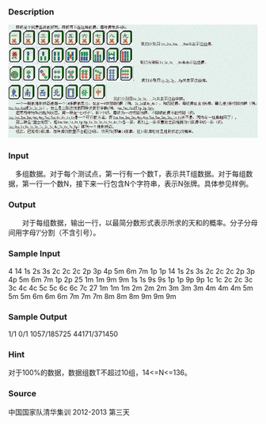 
### Description
![](/JudgeOnline/upload/201212/11(7).jpg)
### Input
　多组数据。对于每个测试点，第一行有一个数T，表示共T组数据。对于每组数据，第一行一个数N，接下来一行包含N个字符串，表示N张牌。具体参见样例。

### Output

　　对于每组数据，输出一行，以最简分数形式表示所求的天和的概率。分子分母间用字母’/’分割（不含引号）。

### Sample Input
4
14
1s 2s 3s 2c 2c 2c 2p 3p 4p 5m 6m 7m 1p 1p
14
1s 2s 3s 2c 2c 2c 2p 3p 4p 5m 6m 7m 1p 2p
25
1m 1m 9m 9m 1s 1s 9s 9s 1p 1p 9p 9p 1c 1c 2c 2c 3c 3c 4c 4c 5c 5c 6c 6c 7c
27
1m 1m 1m 2m 2m 2m 3m 3m 3m 4m 4m 4m 5m 5m 5m 6m 6m 6m 7m 7m 7m 8m 8m 8m 9m 9m 9m

### Sample Output
1/1
0/1
1057/185725
44171/371450

### Hint
对于100%的数据，数据组数T不超过10组，14<=N<=136。

### Source
中国国家队清华集训 2012-2013 第三天